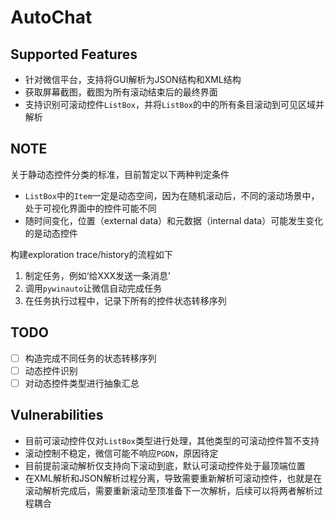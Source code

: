 # AutoChat

## Supported Features

- 针对微信平台，支持将GUI解析为JSON结构和XML结构
- 获取屏幕截图，截图为所有滚动结束后的最终界面
- 支持识别可滚动控件`ListBox`，并将`ListBox`的中的所有条目滚动到可见区域并解析

## NOTE

关于静动态控件分类的标准，目前暂定以下两种判定条件

- `ListBox`中的`Item`一定是动态空间，因为在随机滚动后，不同的滚动场景中，处于可视化界面中的控件可能不同
- 随时间变化，位置（external data）和元数据（internal data）可能发生变化的是动态控件

构建exploration trace/history的流程如下

1. 制定任务，例如‘给XXX发送一条消息’
2. 调用`pywinauto`让微信自动完成任务
3. 在任务执行过程中，记录下所有的控件状态转移序列

## TODO

- [ ] 构造完成不同任务的状态转移序列
- [ ] 动态控件识别
- [ ] 对动态控件类型进行抽象汇总

## Vulnerabilities

- 目前可滚动控件仅对`ListBox`类型进行处理，其他类型的可滚动控件暂不支持
- 滚动控制不稳定，微信可能不响应`PGDN`，原因待定
- 目前提前滚动解析仅支持向下滚动到底，默认可滚动控件处于最顶端位置
- 在XML解析和JSON解析过程分离，导致需要重新解析可滚动控件，也就是在滚动解析完成后，需要重新滚动至顶准备下一次解析，后续可以将两者解析过程耦合